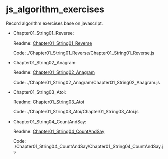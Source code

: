 # js_algorithm_exercises

Record algorithm exercises base on javascript.

- Chapter01_String01_Reverse:

  Readme: [Chapter01_String01_Reverse](./Chapter01_String01_Reverse/Chapter01_String01_Reverse.md)

  Code: ./Chapter01_String01_Reverse/Chapter01_String01_Reverse.js

- Chapter01_String02_Anagram:

  Readme: [Chapter01_String02_Anagram](./Chapter01_String02_Anagram/Chapter01_String02_Anagram.md)

  Code: ./Chapter01_String02_Anagram/Chapter01_String02_Anagram.js

- Chapter01_String03_Atoi:

  Readme: [Chapter01_String03_Atoi](./Chapter01_String03_Atoi/Chapter01_String03_Atoi.md)

  Code: ./Chapter01_String03_Atoi/Chapter01_String03_Atoi.js

- Chapter01_String04_CountAndSay:

  Readme: [Chapter01_String04_CountAndSay](./Chapter01_String04_CountAndSay/Chapter01_String04_CountAndSay.md)

  Code: ./Chapter01_String04_CountAndSay/Chapter01_String04_CountAndSay.js
